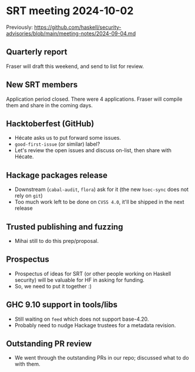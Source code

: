 # SRT meeting 2024-10-02

Previously: https://github.com/haskell/security-advisories/blob/main/meeting-notes/2024-09-04.md

## Quarterly report

Fraser will draft this weekend, and send to list for review.

## New SRT members

Application period closed.  There were 4 applications.
Fraser will compile them and share in the coming days.

## Hacktoberfest (GitHub)

- Hécate asks us to put forward some issues.
- `good-first-issue` (or similar) label?
- Let's review the open issues and discuss on-list, then share with Hécate.

## Hackage packages release

- Downstream (`cabal-audit`, `flora`) ask for it (the new `hsec-sync` does not rely on `git`)
- Too much work left to be done on `CVSS 4.0`, it'll be shipped in the next release

## Trusted publishing and fuzzing

- Mihai still to do this prep/proposal.

## Prospectus

- Prospectus of ideas for SRT (or other people working on Haskell security)
  will be valuable for HF in asking for funding.
- So, we need to put it together :)

## GHC 9.10 support in tools/libs

- Still waiting on `feed` which does not support base-4.20.
- Probably need to nudge Hackage trustees for a metadata revision.

## Outstanding PR review

- We went through the outstanding PRs in our repo; discussed
  what to do with them.

